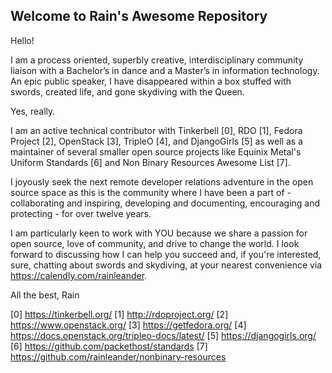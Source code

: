 ## Welcome to Rain's Awesome Repository

Hello!

I am a process oriented, superbly creative, interdisciplinary community liaison with a Bachelor’s in dance and a Master’s in information technology. An epic public speaker, I have disappeared within a box stuffed with swords, created life, and gone skydiving with the Queen.

Yes, really.

I am an active technical contributor with Tinkerbell [0], RDO [1], Fedora Project [2], OpenStack [3], TripleO [4], and DjangoGirls [5] as well as a maintainer of several smaller open source projects like Equinix Metal's Uniform Standards [6] and Non Binary Resources Awesome List [7].

I joyously seek the next remote developer relations adventure in the open source space as this is the community where I have been a part of - collaborating and inspiring, developing and documenting, encouraging and protecting - for over twelve years.

I am particularly keen to work with YOU because we share a passion for open source, love of community, and drive to change the world. I look forward to discussing how I can help you succeed and, if you're interested, sure, chatting about swords and skydiving, at your nearest convenience via https://calendly.com/rainleander.

All the best,
Rain

[0] https://tinkerbell.org/
[1] http://rdoproject.org/
[2] https://www.openstack.org/
[3] https://getfedora.org/
[4] https://docs.openstack.org/tripleo-docs/latest/
[5] https://djangogirls.org/
[6] https://github.com/packethost/standards
[7] https://github.com/rainleander/nonbinary-resources
